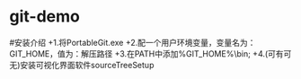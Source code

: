 # git-demo
#安装介绍
+1.将PortableGit.exe
+2.配一个用户环境变量，变量名为：GIT_HOME，值为：解压路径
+3.在PATH中添加%GIT_HOME%\bin;
+4.(可有可无)安装可视化界面软件sourceTreeSetup
